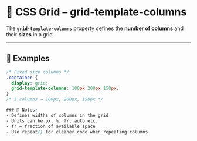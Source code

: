 # 📐 CSS Grid – grid-template-columns

The **`grid-template-columns`** property defines the **number of columns** and their **sizes** in a grid.

---

## 🔹 Examples

```css
/* Fixed size columns */
.container {
  display: grid;
  grid-template-columns: 100px 200px 150px;
}
/* 3 columns → 100px, 200px, 150px */

### 📝 Notes:
- Defines widths of columns in the grid
- Units can be px, %, fr, auto etc.
- fr = fraction of available space
- Use repeat() for cleaner code when repeating columns